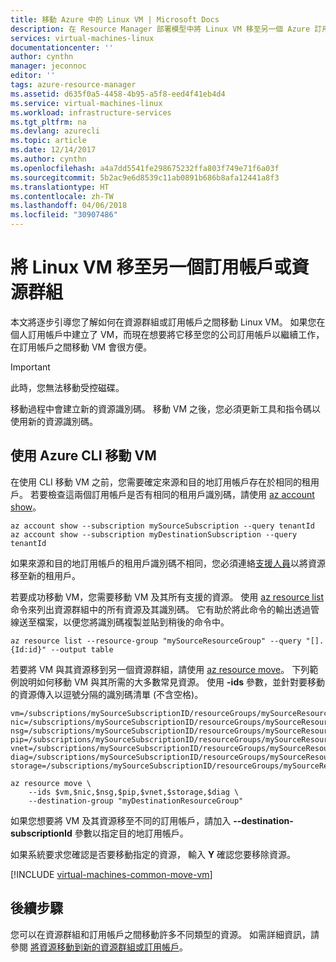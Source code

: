 ```yaml
---
title: 移動 Azure 中的 Linux VM | Microsoft Docs
description: 在 Resource Manager 部署模型中將 Linux VM 移至另一個 Azure 訂用帳戶或資源群組。
services: virtual-machines-linux
documentationcenter: ''
author: cynthn
manager: jeconnoc
editor: ''
tags: azure-resource-manager
ms.assetid: d635f0a5-4458-4b95-a5f8-eed4f41eb4d4
ms.service: virtual-machines-linux
ms.workload: infrastructure-services
ms.tgt_pltfrm: na
ms.devlang: azurecli
ms.topic: article
ms.date: 12/14/2017
ms.author: cynthn
ms.openlocfilehash: a4a7dd5541fe298675232ffa803f749e71f6a03f
ms.sourcegitcommit: 5b2ac9e6d8539c11ab0891b686b8afa12441a8f3
ms.translationtype: HT
ms.contentlocale: zh-TW
ms.lasthandoff: 04/06/2018
ms.locfileid: "30907486"
---
```

# <a name="move-a-linux-vm-to-another-subscription-or-resource-group"></a>將 Linux VM 移至另一個訂用帳戶或資源群組
本文將逐步引導您了解如何在資源群組或訂用帳戶之間移動 Linux VM。 如果您在個人訂用帳戶中建立了 VM，而現在想要將它移至您的公司訂用帳戶以繼續工作，在訂用帳戶之間移動 VM 會很方便。

> [!IMPORTANT]
>此時，您無法移動受控磁碟。 
>
>移動過程中會建立新的資源識別碼。 移動 VM 之後，您必須更新工具和指令碼以使用新的資源識別碼。 
> 
> 

## <a name="use-the-azure-cli-to-move-a-vm"></a>使用 Azure CLI 移動 VM


在使用 CLI 移動 VM 之前，您需要確定來源和目的地訂用帳戶存在於相同的租用戶。 若要檢查這兩個訂用帳戶是否有相同的租用戶識別碼，請使用 [az account show](/cli/azure/account#az_account_show)。

```azurecli-interactive
az account show --subscription mySourceSubscription --query tenantId
az account show --subscription myDestinationSubscription --query tenantId
```
如果來源和目的地訂用帳戶的租用戶識別碼不相同，您必須連絡[支援人員](https://portal.azure.com/#blade/Microsoft_Azure_Support/HelpAndSupportBlade/overview)以將資源移至新的租用戶。

若要成功移動 VM，您需要移動 VM 及其所有支援的資源。 使用 [az resource list](/cli/azure/resource#az_resource_list) 命令來列出資源群組中的所有資源及其識別碼。 它有助於將此命令的輸出透過管線送至檔案，以便您將識別碼複製並貼到稍後的命令中。

```azurecli-interactive
az resource list --resource-group "mySourceResourceGroup" --query "[].{Id:id}" --output table
```

若要將 VM 與其資源移到另一個資源群組，請使用 [az resource move](/cli/azure/resource#az_resource_move)。 下列範例說明如何移動 VM 與其所需的大多數常見資源。 使用 **-ids** 參數，並針對要移動的資源傳入以逗號分隔的識別碼清單 (不含空格)。

```azurecli-interactive
vm=/subscriptions/mySourceSubscriptionID/resourceGroups/mySourceResourceGroup/providers/Microsoft.Compute/virtualMachines/myVM
nic=/subscriptions/mySourceSubscriptionID/resourceGroups/mySourceResourceGroup/providers/Microsoft.Network/networkInterfaces/myNIC
nsg=/subscriptions/mySourceSubscriptionID/resourceGroups/mySourceResourceGroup/providers/Microsoft.Network/networkSecurityGroups/myNSG
pip=/subscriptions/mySourceSubscriptionID/resourceGroups/mySourceResourceGroup/providers/Microsoft.Network/publicIPAddresses/myPublicIPAddress
vnet=/subscriptions/mySourceSubscriptionID/resourceGroups/mySourceResourceGroup/providers/Microsoft.Network/virtualNetworks/myVNet
diag=/subscriptions/mySourceSubscriptionID/resourceGroups/mySourceResourceGroup/providers/Microsoft.Storage/storageAccounts/mydiagnosticstorageaccount
storage=/subscriptions/mySourceSubscriptionID/resourceGroups/mySourceResourceGroup/providers/Microsoft.Storage/storageAccounts/mystorageacountname    

az resource move \
    --ids $vm,$nic,$nsg,$pip,$vnet,$storage,$diag \
    --destination-group "myDestinationResourceGroup"
```

如果您想要將 VM 及其資源移至不同的訂用帳戶，請加入 **--destination-subscriptionId** 參數以指定目的地訂用帳戶。

如果系統要求您確認是否要移動指定的資源， 輸入 **Y** 確認您要移除資源。

[!INCLUDE [virtual-machines-common-move-vm](../../../includes/virtual-machines-common-move-vm.md)]

## <a name="next-steps"></a>後續步驟
您可以在資源群組和訂用帳戶之間移動許多不同類型的資源。 如需詳細資訊，請參閱 [將資源移動到新的資源群組或訂用帳戶](../../resource-group-move-resources.md)。    

